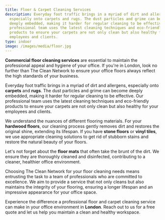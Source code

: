```yaml
---
title: Floor & Carpet Cleaning Services
description: Everyday foot traffic brings in a myriad of dirt and allergens,
  especially onto carpets and rugs. The dust particles and grime can become
  deeply embedded, making it harder for regular cleaning to be effective. Our
  professional team uses the latest cleaning techniques and eco-friendly
  products to ensure your carpets are not only clean but also healthy for your
  employees and clients.
type: indoor
image: /images/media/floor.jpg
---
```

<strong>Commercial floor cleaning services</strong> are essential to maintain the professional appeal and hygiene of your office. If you're in London, look no further than The Clean Network to ensure your office floors always reflect the high standards of your business.

Everyday foot traffic brings in a myriad of dirt and allergens, especially onto <strong>carpets</strong> and <strong>rugs</strong>. The dust particles and grime can become deeply embedded, making it harder for regular cleaning to be effective. Our professional team uses the latest cleaning techniques and eco-friendly products to ensure your carpets are not only clean but also healthy for your employees and clients.

We understand the nuances of different flooring materials. For your <strong>hardwood floors</strong>, our cleaning process gently removes dirt and restores the original shine, extending its lifespan. If you have <strong>stone floors</strong> or <strong>vinyl tiles</strong>, we use appropriate cleaning solutions to get rid of stubborn stains and restore the natural beauty of your floors.

Let's not forget about the <strong>floor mats</strong> that often take the brunt of the dirt. We ensure they are thoroughly cleaned and disinfected, contributing to a cleaner, healthier office environment.

Choosing The Clean Network for your floor cleaning needs means entrusting the task to a team of professionals who are committed to excellence. We aim to provide a service that not only cleans but also maintains the integrity of your flooring, ensuring a longer lifespan and an impressive appearance for your office space.

Experience the difference a professional floor and carpet cleaning service can make in your office environment in <strong>London</strong>. Reach out to us for a free quote and let us help you maintain a clean and healthy workspace.